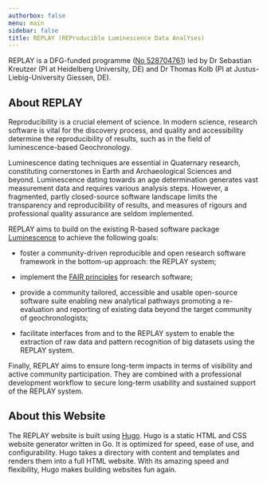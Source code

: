```yaml
---
authorbox: false
menu: main
sidebar: false
title: REPLAY (REProducible Luminescence Data AnalYses)
---
```


REPLAY is a DFG-funded programme ([No 528704761](https://gepris.dfg.de/gepris/projekt/528704761?language=en))
led by Dr Sebastian Kreutzer (PI at Heidelberg University, DE) and
Dr Thomas Kolb (PI at Justus-Liebig-University Giessen, DE).

## About REPLAY

Reproducibility is a crucial element of science. In modern science, research
software is vital for the discovery process, and quality and accessibility
determine the reproducibility of results, such as in the field of
luminescence-based Geochronology.

Luminescence dating techniques are essential in Quaternary research,
constituting cornerstones in Earth and Archaeological Sciences and beyond.
Luminescence dating towards an age determination generates vast measurement
data and requires various analysis steps. However, a fragmented, partly
closed-source software landscape limits the transparency and reproducibility
of results, and measures of rigours and professional quality assurance are
seldom implemented.

REPLAY aims to build on the existing R-based software package
[Luminescence](https://r-lum.github.io/Luminescence/) to achieve the following
goals:

- foster a community-driven reproducible and open research software framework
in the bottom-up approach: the REPLAY system;

- implement the [FAIR principles](https://www.go-fair.org/fair-principles/)
for research software;

- provide a community tailored, accessible and usable open-source software
suite enabling new analytical pathways promoting a re-evaluation and
reporting of existing data beyond the target community of geochronologists;

- facilitate interfaces from and to the REPLAY system to enable the
extraction of raw data and pattern recognition of big datasets using the
REPLAY system.

Finally, REPLAY aims to ensure long-term impacts in terms of visibility and
active community participation. They are combined with a professional
development workflow to secure long-term usability and sustained support of
the REPLAY system.

## About this Website

The REPLAY website is built using [Hugo](https://gohugo.io/). Hugo is a
static HTML and CSS website generator written in Go. It is optimized for
speed, ease of use, and configurability. Hugo takes a directory with
content and templates and renders them into a full HTML website. With its
amazing speed and flexibility, Hugo makes building websites fun again.
